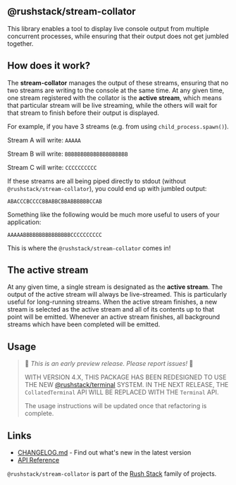## @rushstack/stream-collator

This library enables a tool to display live console output from multiple concurrent processes,
while ensuring that their output does not get jumbled together.

## How does it work?

The **stream-collator** manages the output of these streams, ensuring that no two streams are writing to the console
at the same time. At any given time, one stream registered with the collator is the **active stream**, which means
that particular stream will be live streaming, while the others will wait for that stream to finish before their
output is displayed.

For example, if you have 3 streams (e.g. from using `child_process.spawn()`).

Stream A will write: `AAAAA`

Stream B will write: `BBBBBBBBBBBBBBBBBBBB`

Stream C will write: `CCCCCCCCCC`

If these streams are all being piped directly to stdout (without `@rushstack/stream-collator`), you could end up
with jumbled output:

`ABACCCBCCCCBBABBCBBABBBBBBCCAB`

Something like the following would be much more useful to users of your application:

`AAAAABBBBBBBBBBBBBBBCCCCCCCCCC`

This is where the `@rushstack/stream-collator` comes in!

## The active stream

At any given time, a single stream is designated as the **active stream**. The output of the active stream will always be
live-streamed. This is particularly useful for long-running streams. When the active stream finishes, a new stream
is selected as the active stream and all of its contents up to that point will be emitted. Whenever an active stream finishes,
all background streams which have been completed will be emitted.

## Usage

> 🚨 _This is an early preview release. Please report issues!_ 🚨
>
> WITH VERSION 4.X, THIS PACKAGE HAS BEEN REDESIGNED TO USE THE NEW
> [@rushstack/terminal](https://www.npmjs.com/package/@rushstack/terminal) SYSTEM.
> IN THE NEXT RELEASE, THE `CollatedTerminal` API WILL BE REPLACED WITH
> THE `Terminal` API.
>
> The usage instructions will be updated once that refactoring is complete.

## Links

- [CHANGELOG.md](
  https://github.com/microsoft/rushstack/blob/main/libraries/stream-collator/CHANGELOG.md) - Find
  out what's new in the latest version
- [API Reference](https://rushstack.io/pages/api/stream-collator/)

`@rushstack/stream-collator` is part of the [Rush Stack](https://rushstack.io/) family of projects.
